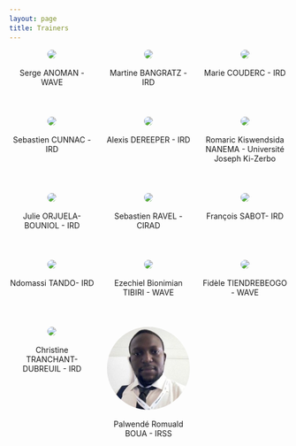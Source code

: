 ```yaml
---
layout: page
title: Trainers
---
```


<div style="display: flex; flex-wrap: wrap; gap: 20px; justify-content: space-between;">

  <div style="flex: 1 1 calc(33.333% - 20px); text-align: center; margin-bottom: 20px;">
    <img src="public/trainer_serge_anoman.jpg" style="height: 150px; border-radius: 50%; margin: 0 auto;">
    <p>Serge ANOMAN - WAVE</p>
  </div>

  <div style="flex: 1 1 calc(33.333% - 20px); text-align: center; margin-bottom: 20px;">
    <img src="public/trainer_martine_bangratz.jpeg" style="height: 150px; border-radius: 50%; margin: 0 auto;">
    <p>Martine BANGRATZ - IRD</p>
  </div>

  <div style="flex: 1 1 calc(33.333% - 20px); text-align: center; margin-bottom: 20px;">
    <img src="public/trainer_anonym.jpeg" style="height: 150px; border-radius: 50%; margin: 0 auto;">
    <p>Marie COUDERC - IRD</p>
  </div>

  <div style="flex: 1 1 calc(33.333% - 20px); text-align: center; margin-bottom: 20px;">
    <img src="public/trainer_sebastien_cunnac.jpeg" style="height: 150px; border-radius: 50%; margin: 0 auto;">
    <p>Sebastien CUNNAC - IRD</p>
  </div>

  <div style="flex: 1 1 calc(33.333% - 20px); text-align: center; margin-bottom: 20px;">
    <img src="public/trainer_alexis_dereeper.jpeg" style="height: 150px; border-radius: 50%; margin: 0 auto;">
    <p>Alexis DEREEPER - IRD</p>
  </div>

  <div style="flex: 1 1 calc(33.333% - 20px); text-align: center; margin-bottom: 20px;">
    <img src="public/trainer_romaric_nanema.jpeg" style="height: 150px; border-radius: 50%; margin: 0 auto;">
    <p>Romaric Kiswendsida NANEMA - Université Joseph Ki-Zerbo</p>
  </div>

  <div style="flex: 1 1 calc(33.333% - 20px); text-align: center; margin-bottom: 20px;">
    <img src="public/trainer_julie_orjuela.jpg" style="height: 150px; border-radius: 50%; margin: 0 auto;">
    <p>Julie ORJUELA-BOUNIOL - IRD</p>
  </div>

  <div style="flex: 1 1 calc(33.333% - 20px); text-align: center; margin-bottom: 20px;">
    <img src="public/trainer_sebastien_ravel.jpeg" style="height: 150px; border-radius: 50%; margin: 0 auto;">
    <p>Sebastien RAVEL - CIRAD</p>
  </div>

  <div style="flex: 1 1 calc(33.333% - 20px); text-align: center; margin-bottom: 20px;">
    <img src="public/trainer_francois_sabot.jpeg" style="height: 150px; border-radius: 50%; margin: 0 auto;">
    <p>François SABOT- IRD</p>
  </div>

  <div style="flex: 1 1 calc(33.333% - 20px); text-align: center; margin-bottom: 20px;">
    <img src="public/trainer_ndomassi_tando.jpg" style="height: 150px; border-radius: 50%; margin: 0 auto;">
    <p>Ndomassi TANDO- IRD</p>
  </div>

  <div style="flex: 1 1 calc(33.333% - 20px); text-align: center; margin-bottom: 20px;">
    <img src="public/trainer_ezechiel_tibiri.jpeg" style="height: 150px; border-radius: 50%; margin: 0 auto;">
    <p>Ezechiel Bionimian TIBIRI - WAVE</p>
  </div>

  <div style="flex: 1 1 calc(33.333% - 20px); text-align: center; margin-bottom: 20px;">
    <img src="public/trainer_fidele_tiendrebeogo.jpeg" style="height: 150px; border-radius: 50%; margin: 0 auto;">
    <p>Fidèle TIENDREBEOGO - WAVE</p>
  </div>

  <div style="flex: 1 1 calc(33.333% - 20px); text-align: center; margin-bottom: 20px;">
    <img src="public/trainer_christine_tranchant.jpeg" style="height: 150px; border-radius: 50%; margin: 0 auto;">
    <p>Christine TRANCHANT-DUBREUIL - IRD</p>
  </div>

  <div style="flex: 1 1 calc(33.333% - 20px); text-align: center; margin-bottom: 20px;">
    <img src="public/trainer_romuald_boua.jpeg" style="height: 150px; border-radius: 50%; margin: 0 auto;">
    <p>Palwendé Romuald BOUA - IRSS</p>
  </div>

  <!-- Ajout d'un div vide pour équilibrer la dernière ligne -->
  <div style="flex: 1 1 calc(33.333% - 20px); text-align: center; margin-bottom: 20px;">
  </div>

  <div style="flex: 1 1 calc(33.333% - 20px); text-align: center; margin-bottom: 20px;">
  </div>

</div>



